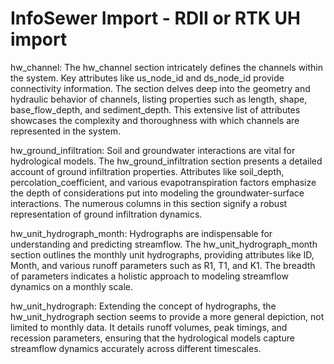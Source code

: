 # InfoSewer Import - RDII or RTK UH import

hw_channel: The hw_channel section intricately defines the channels within the system. Key attributes like us_node_id and ds_node_id provide connectivity information. The section delves deep into the geometry and hydraulic behavior of channels, listing properties such as length, shape, base_flow_depth, and sediment_depth. This extensive list of attributes showcases the complexity and thoroughness with which channels are represented in the system.

hw_ground_infiltration: Soil and groundwater interactions are vital for hydrological models. The hw_ground_infiltration section presents a detailed account of ground infiltration properties. Attributes like soil_depth, percolation_coefficient, and various evapotranspiration factors emphasize the depth of considerations put into modeling the groundwater-surface interactions. The numerous columns in this section signify a robust representation of ground infiltration dynamics.

hw_unit_hydrograph_month: Hydrographs are indispensable for understanding and predicting streamflow. The hw_unit_hydrograph_month section outlines the monthly unit hydrographs, providing attributes like ID, Month, and various runoff parameters such as R1, T1, and K1. The breadth of parameters indicates a holistic approach to modeling streamflow dynamics on a monthly scale.

hw_unit_hydrograph: Extending the concept of hydrographs, the hw_unit_hydrograph section seems to provide a more general depiction, not limited to monthly data. It details runoff volumes, peak timings, and recession parameters, ensuring that the hydrological models capture streamflow dynamics accurately across different timescales.